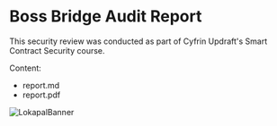 # Boss Bridge Audit Report

This security review was conducted as part of Cyfrin Updraft's Smart Contract Security course. 

Content:
- report.md
- report.pdf

![LokapalBanner](https://github.com/user-attachments/assets/14bc28f5-6c30-490c-8159-08acac29390b)
